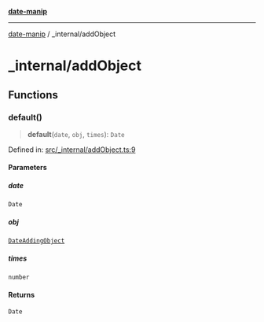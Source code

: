 [**date-manip**](../index.md)

***

[date-manip](../modules.md) / \_internal/addObject

# \_internal/addObject

## Functions

### default()

> **default**(`date`, `obj`, `times`): `Date`

Defined in: [src/\_internal/addObject.ts:9](https://github.com/fengxinming/date-manip/blob/74162e61fff73f0ace27e57ce0b5395775c035f2/src/_internal/addObject.ts#L9)

#### Parameters

##### date

`Date`

##### obj

[`DateAddingObject`](../types.md#dateaddingobject)

##### times

`number`

#### Returns

`Date`
